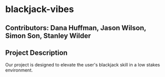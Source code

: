 # blackjack-vibes

## Contributors: Dana Huffman, Jason Wilson, Simon Son, Stanley Wilder

## Project Description

Our project is designed to elevate the user's blackjack skill in a low stakes environment.
